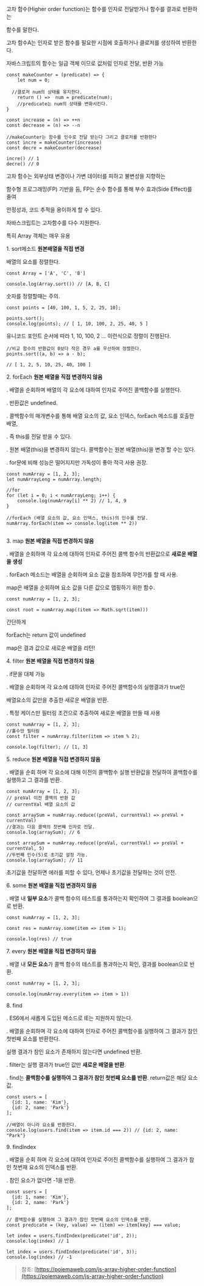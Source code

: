 고차 함수(Higher order function)는 함수를 인자로 전달받거나 함수를 결과로 반환하는

함수를 말한다.

고차 함수A는 인자로 받은 함수를 필요한 시점에 호출하거나 클로저를 생성하여 반환한다.

자바스크립트의 함수는 일급 객체 이므로 값처럼 인자로 전달, 반환 가능

```
const makeCounter = (predicate) => {
    let num = 0;

  //클로저 num의 상태를 유지한다.
    return () =>  num = predicate(num);
    //predicate는 num의 상태를 변화시킨다.
}

const increase = (n) => ++n
const decrease = (n) => --n

//makeCounter는 함수를 인수로 전달 받는다 그리고 클로저를 반환한다
const incre = makeCounter(increase)
const decre = makeCounter(decrease)

incre() // 1
decre() // 0
```

고차 함수는 외부상태 변경이나 가변 데이터를 피하고 불변성을 지향하는

함수형 프로그래밍(FP) 기반을 둠, FP는 순수 함수를 통해 부수 효과(Side Effect)를 줄여

안정성과, 코드 추적을 용이하게 할 수 있다.

자바스크립트는 고차함수를 다수 지원한다.

특히 Array 객체는 매우 유용

1\. sort메소드 **원본배열을 직접 변경**

배열의 요소를 정렬한다.

```
const Array = ['A', 'C', 'B']

console.log(Array.sort()) // [A, B, C]
```

숫자를 정렬할때는 주의.

```
const points = [40, 100, 1, 5, 2, 25, 10];

points.sort();
console.log(points); // [ 1, 10, 100, 2, 25, 40, 5 ]
```

유니코드 포인트 순서에 따라 1, 10, 100, 2 ... 이런식으로 정렬이 진행된다.

```
//비교 함수의 반환값이 0보다 작은 경우 a를 우선하여 정렬한다.
points.sort((a, b) => a - b);

// [ 1, 2, 5, 10, 25, 40, 100 ]
```

2\. forEach **원본 배열을 직접 변경하지 않음**

. 배열을 순회하며 배열의 각 요소에 대하여 인자로 주어진 콜백함수를 실행한다.

. 반환값은 undefined.

. 콜백함수의 매개변수를 통해 배열 요소의 값, 요소 인덱스, forEach 메소드를 호출한 배열,

. 즉 this를 전달 받을 수 있다.

. 원본 배열(this)을 변경하지 않는다. 콜백함수는 원본 배열(this)을 변경 할 수는 있다.

. for문에 비해 성능은 떨어지지만 가독성이 좋아 적극 사용 권장.

```
const numArray = [1, 2, 3];
let numArrayLeng = numArray.length;

//for
for (let i = 0; i < numArrayLeng; i++) {
    console.log(numArray[i] ** 2) // 1, 4, 9
}

//forEach (배열 요소의 값, 요소 인덱스, this)의 인수를 전달.
numArray.forEach(item => console.log(item ** 2))


```

3\. map **원본 배열을 직접 변경하지 않음**

. 배열을 순회하며 각 요소에 대하여 인자로 주어진 콜백 함수의 반환값으로 **새로운 배열을 생성**

. forEach 메소드는 배열을 순회하며 요소 값을 참조하여 무언가를 할 때 사용.

map은 배열을 순회하며 요소 값을 다른 값으로 맵핑하기 위한 함수.

```
const numArray = [1, 2, 3];

const root = numArray.map((item => Math.sqrt(item)))
```

간단하게

forEach는 return 값이 undefined

map은 결과 값으로 새로운 배열을 리턴!

4\. filter **원본 배열을 직접 변경하지 않음**

. if문을 대체 가능

. 배열을 순회하며 각 요소에 대하여 인자로 주어진 콜백함수의 실행결과가 true인

배열요소의 값만을 추출한 새로운 배열을 반환.

. 특정 케이스만 필터링 조건으로 추출하여 새로운 배열을 만들 때 사용

```
const numArray = [1, 2, 3];
//홀수만 필터링
const filter = numArray.filter(item => item % 2);

console.log(filter); // [1, 3]
```

5\. reduce **원본 배열을 직접 변경하지 않음**

. 배열을 순회 하며 각 요소에 대해 이전의 콜백함수 실행 반환값을 전달하여 콜백함수를 실행하고 그 결과를 반환.

```
const numArray = [1, 2, 3];
// preVal 이전 콜백의 반환 값
// currentVal 배열 요소의 값

const arraySum = numArray.reduce((preVal, currentVal) => preVal + currentVal)
//결과는 다음 콜백의 첫번째 인자로 전달.
console.log(arraySum); // 6

const arraySum = numArray.reduce((preVal, currentVal) => preVal + currentVal, 5)
//두번째 인수(5)로 초기값 설정 가능.
console.log(arraySum); // 11
```

초기값을 전달하면 에러를 피할 수 있다, 언제나 초기값을 전달하는 것이 안전.

6\. some **원본 배열을 직접 변경하지 않음**

. 배열 내 **일부 요소**가 콜백 함수의 테스트를 통과하는지 확인하여 그 결과를 boolean으로 반환.

```
const numArray = [1, 2, 3];

const res = numArray.some(item => item > 1);

console.log(res) // true
```

7\. every **원본 배열을 직접 변경하지 않음**

. 배열 내 **모든 요소**가 콜백 함수의 테스트를 통과하는지 확인, 결과를 boolean으로 반환.

```
const numArray = [1, 2, 3];

console.log(numArray.every(item => item > 1))
```

8\. find

. ES6에서 새롭게 도입된 메소드로 IE는 지원하지 않는다.

. 배열을 순회하며 각 요소에 대하여 인자로 주어진 콜백함수를 실행하여 그 결과가 참인 첫번째 요소를 반환한다.

실행 결과가 참인 요소가 존재하지 않는다면 undefined 반환.

. filter는 실행 결과가 true인 값만 **새로운 배열을 반환**.

. find는 **콜백함수를 실행하여 그 결과가 참인 첫번째 요소를 반환**. return값은 해당 요소 값.

```
const users = [
  {id: 1, name: 'Kim'},
  {id: 2, name: 'Park'}
];

//배열이 아니라 요소를 반환한다.
console.log(users.find(item => item.id === 2)) // {id: 2, name: "Park"}
```

9\. findIndex

. 배열을 순회 하며 각 요소에 대하여 인자로 주어진 콜백함수를 실행하여 그 결과가 참인 첫번재 요소의 인덱스를 반환.

. 참인 요소가 없다면 -1을 반환.

```
const users = [
  {id: 1, name: 'Kim'},
  {id: 2, name: 'Park'}
];

// 콜백함수를 실행하여 그 결과가 참인 첫번째 요소의 인덱스를 반환.
const predicate = (key, value) => (item) => item[key] === value;

let index = users.findIndex(predicate('id', 2));
console.log(index) // 1

let index = users.findIndex(predicate('id', 3));
console.log(index) // -1
```

> 참조: [https://poiemaweb.com/js-array-higher-order-function](https://poiemaweb.com/js-array-higher-order-function)

<script src="/path/to/highlight.pack.js"></script><script>hljs.initHighlightingOnLoad();</script>
